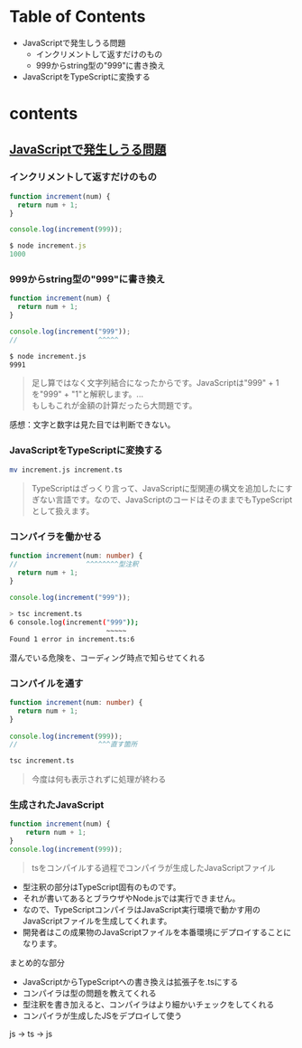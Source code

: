 # Table of Contents
- JavaScriptで発生しうる問題
  - インクリメントして返すだけのもの
  - 999からstring型の"999"に書き換え
- JavaScriptをTypeScriptに変換する

# contents
## [JavaScriptで発生しうる問題](https://typescriptbook.jp/tutorials/make-a-simple-function-via-cli#javascript%E3%81%A7%E7%99%BA%E7%94%9F%E3%81%97%E3%81%86%E3%82%8B%E5%95%8F%E9%A1%8C)


### インクリメントして返すだけのもの
```js
function increment(num) {
  return num + 1;
}

console.log(increment(999));
```
```js
$ node increment.js
1000
```


### 999からstring型の"999"に書き換え
```js
function increment(num) {
  return num + 1;
}

console.log(increment("999"));
//                    ^^^^^
``` 
```bash
$ node increment.js
9991
```
> 足し算ではなく文字列結合になったからです。JavaScriptは"999" + 1を"999" + "1"と解釈します。...  
> もしもこれが金額の計算だったら大問題です。

感想：文字と数字は見た目では判断できない。


### JavaScriptをTypeScriptに変換する
```bash
mv increment.js increment.ts
```
> TypeScriptはざっくり言って、JavaScriptに型関連の構文を追加したにすぎない言語です。なので、JavaScriptのコードはそのままでもTypeScriptとして扱えます。


### コンパイラを働かせる
```ts
function increment(num: number) {
//                 ^^^^^^^^型注釈
  return num + 1;
}
 
console.log(increment("999"));
```
```bash
> tsc increment.ts
6 console.log(increment("999"));
                        ~~~~~
Found 1 error in increment.ts:6
```
潜んでいる危険を、コーディング時点で知らせてくれる


### コンパイルを通す
```ts
function increment(num: number) {
  return num + 1;
}
 
console.log(increment(999));
//                    ^^^直す箇所
```
```bash
tsc increment.ts
```
> 今度は何も表示されずに処理が終わる


### 生成されたJavaScript
```js
function increment(num) {
    return num + 1;
}
console.log(increment(999));
```
> tsをコンパイルする過程でコンパイラが生成したJavaScriptファイル

- 型注釈の部分はTypeScript固有のものです。
- それが書いてあるとブラウザやNode.jsでは実行できません。
- なので、TypeScriptコンパイラはJavaScript実行環境で動かす用のJavaScriptファイルを生成してくれます。
- 開発者はこの成果物のJavaScriptファイルを本番環境にデプロイすることになります。

まとめ的な部分
- JavaScriptからTypeScriptへの書き換えは拡張子を.tsにする
- コンパイラは型の問題を教えてくれる
- 型注釈を書き加えると、コンパイラはより細かいチェックをしてくれる
- コンパイラが生成したJSをデプロイして使う

js -> ts -> js